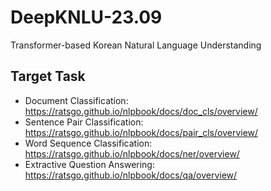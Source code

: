 # DeepKNLU-23.09
Transformer-based Korean Natural Language Understanding

## Target Task
  - Document Classification: https://ratsgo.github.io/nlpbook/docs/doc_cls/overview/
  - Sentence Pair Classification: https://ratsgo.github.io/nlpbook/docs/pair_cls/overview/
  - Word Sequence Classification: https://ratsgo.github.io/nlpbook/docs/ner/overview/
  - Extractive Question Answering: https://ratsgo.github.io/nlpbook/docs/qa/overview/
